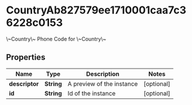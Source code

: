

# CountryAb827579ee1710001caa7c36228c0153

\\~Country\\~ Phone Code for \\~Country\\~

## Properties

| Name | Type | Description | Notes |
|------------ | ------------- | ------------- | -------------|
|**descriptor** | **String** | A preview of the instance |  [optional] |
|**id** | **String** | Id of the instance |  [optional] |



